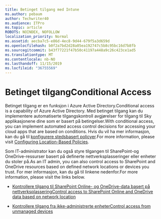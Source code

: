 ```yaml
---
title: Betinget tilgang med Intune
ms.author: pebaum
author: Techwriter40
ms.audience: ITPro
ms.topic: article
ROBOTS: NOINDEX, NOFOLLOW
localization_priority: Normal
ms.assetid: aecba7c5-e86d-4ec8-9d44-679f5a3d659d
ms.openlocfilehash: b0f2a7bd2d28a05ea192747c5b8c95bc16d7b8fb
ms.sourcegitcommit: b43f77221f47b50c41197a448a9c26c423ce1ad5
ms.translationtype: MT
ms.contentlocale: nb-NO
ms.lasthandoff: 11/15/2019
ms.locfileid: "36755569"
---
```

# <a name="conditional-access"></a><span data-ttu-id="4fbaf-102">Betinget tilgang</span><span class="sxs-lookup"><span data-stu-id="4fbaf-102">Conditional Access</span></span>

<span data-ttu-id="4fbaf-103">Betinget tilgang er en funksjon i Azure Active Directory.</span><span class="sxs-lookup"><span data-stu-id="4fbaf-103">Conditional access is a capability of Azure Active Directory.</span></span> <span data-ttu-id="4fbaf-104">Med betinget tilgang kan du implementere automatiserte tilgangskontroll avgjørelser for tilgang til Sky applikasjonene dine som er basert på betingelser.</span><span class="sxs-lookup"><span data-stu-id="4fbaf-104">With conditional access, you can implement automated access control decisions for accessing your cloud apps that are based on conditions.</span></span> <span data-ttu-id="4fbaf-105">Hvis du vil ha mer informasjon, kan du gå til [konfigurere stedsbasert policyer](https://docs.microsoft.com/azure/active-directory/conditional-access/overview).</span><span class="sxs-lookup"><span data-stu-id="4fbaf-105">For more information, please visit [Configuring Location-Based Policies](https://docs.microsoft.com/azure/active-directory/conditional-access/overview).</span></span>

<span data-ttu-id="4fbaf-106">Som IT-administrator kan du også styre tilgangen til SharePoint-og OneDrive-ressurser basert på definerte nettverksplasseringer eller enheter du stoler på.</span><span class="sxs-lookup"><span data-stu-id="4fbaf-106">As an IT admin, you can also control access to SharePoint and OneDrive resources based on defined network locations or devices you trust.</span></span> <span data-ttu-id="4fbaf-107">For mer informasjon, kan du gå til linkene nedenfor.</span><span class="sxs-lookup"><span data-stu-id="4fbaf-107">For more information, please visit the links below.</span></span>

- [<span data-ttu-id="4fbaf-108">Kontrollere tilgang til SharePoint Online- og OneDrive-data basert på nettverksplassering</span><span class="sxs-lookup"><span data-stu-id="4fbaf-108">Control access to SharePoint Online and OneDrive data based on network location</span></span>](https://docs.microsoft.com/sharepoint/control-access-based-on-network-location)

- [<span data-ttu-id="4fbaf-109">Kontrollere tilgang fra ikke-administrerte enheter</span><span class="sxs-lookup"><span data-stu-id="4fbaf-109">Control access from unmanaged devices</span></span>](https://docs.microsoft.com/sharepoint/control-access-from-unmanaged-devices)


